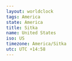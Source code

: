 ```yaml
---
layout: worldclock
tags: America
state: America
title: Sitka
name: United States
iso: US
timezone: America/Sitka
utc: UTC +14:58
---
```


